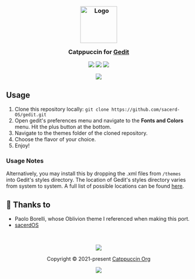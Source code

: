<h3 align="center">
	<img src="https://raw.githubusercontent.com/catppuccin/catppuccin/main/assets/logos/exports/1544x1544_circle.png" width="100" alt="Logo"/><br/>
	<img src="https://raw.githubusercontent.com/catppuccin/catppuccin/main/assets/misc/transparent.png" height="30" width="0px"/>
	Catppuccin for <a href="https://wiki.gnome.org/Apps/Gedit">Gedit</a>
	<img src="https://raw.githubusercontent.com/catppuccin/catppuccin/main/assets/misc/transparent.png" height="30" width="0px"/>
</h3>

<p align="center">
	<a href="https://github.com/sacerd-OS/gedit/stargazers"><img src="https://img.shields.io/github/stars/sacerd-OS/gedit?colorA=363a4f&colorB=b7bdf8&style=for-the-badge"></a>
	<a href="https://github.com/sacerd-OS/gedit/issues"><img src="https://img.shields.io/github/issues/sacerd-OS/gedit?colorA=363a4f&colorB=f5a97f&style=for-the-badge"></a>
	<a href="https://github.com/sacerd-OS/gedit/contributors"><img src="https://img.shields.io/github/contributors/sacerd-OS/gedit?colorA=363a4f&colorB=a6da95&style=for-the-badge"></a>
</p>

<p align="center">
	<img src="https://raw.githubusercontent.com/sacerd-OS/gedit/assets/res.png"/>
</p>

## Usage

1. Clone this repository locally: ```git clone https://github.com/sacerd-OS/gedit.git```
2. Open gedit's preferences menu and navigate to the **Fonts and Colors** menu. Hit the plus button at the bottom.
3. Navigate to the themes folder of the cloned repository.
4. Choose the flavor of your choice.
5. Enjoy!

### Usage Notes
Alternatively, you may install this by dropping the .xml files from ```/themes``` into Gedit's styles directory. The location of Gedit's styles directory varies from system to system. A full list of possible locations can be found [here](https://wiki.gnome.org/Projects/GtkSourceView/StyleSchemes).

## 💝 Thanks to

- Paolo Borelli, whose Oblivion theme I referenced when making this port.
- [sacerdOS](https://github.com/sacerd-OS)

&nbsp;

<p align="center">
	<img src="https://raw.githubusercontent.com/catppuccin/catppuccin/main/assets/footers/gray0_ctp_on_line.svg?sanitize=true" />
</p>

<p align="center">
	Copyright &copy; 2021-present <a href="https://github.com/catppuccin" target="_blank">Catppuccin Org</a>
</p>

<p align="center">
	<a href="https://github.com/catppuccin/catppuccin/blob/main/LICENSE"><img src="https://img.shields.io/static/v1.svg?style=for-the-badge&label=License&message=MIT&logoColor=d9e0ee&colorA=363a4f&colorB=b7bdf8"/></a>
</p>
